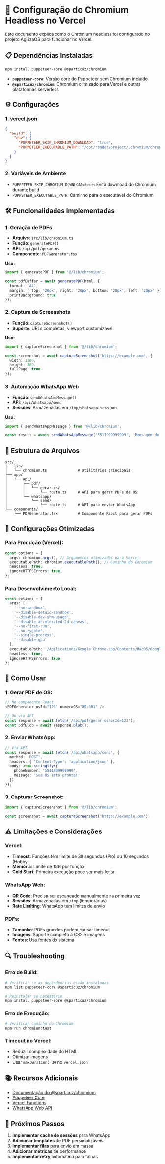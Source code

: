 # 🚀 Configuração do Chromium Headless no Vercel

Este documento explica como o Chromium headless foi configurado no projeto AgilizaOS para funcionar no Vercel.

## 📋 Dependências Instaladas

```bash
npm install puppeteer-core @sparticuz/chromium
```

- **`puppeteer-core`**: Versão core do Puppeteer sem Chromium incluído
- **`@sparticuz/chromium`**: Chromium otimizado para Vercel e outras plataformas serverless

## ⚙️ Configurações

### 1. **vercel.json**
```json
{
  "build": {
    "env": {
      "PUPPETEER_SKIP_CHROMIUM_DOWNLOAD": "true",
      "PUPPETEER_EXECUTABLE_PATH": "/opt/render/project/.chromium/chromium"
    }
  }
}
```

### 2. **Variáveis de Ambiente**
- `PUPPETEER_SKIP_CHROMIUM_DOWNLOAD=true`: Evita download do Chromium durante build
- `PUPPETEER_EXECUTABLE_PATH`: Caminho para o executável do Chromium

## 🛠️ Funcionalidades Implementadas

### 1. **Geração de PDFs**
- **Arquivo**: `src/lib/chromium.ts`
- **Função**: `generatePDF()`
- **API**: `/api/pdf/gerar-os`
- **Componente**: `PDFGenerator.tsx`

**Uso:**
```typescript
import { generatePDF } from '@/lib/chromium';

const pdfBuffer = await generatePDF(html, {
  format: 'A4',
  margin: { top: '20px', right: '20px', bottom: '20px', left: '20px' },
  printBackground: true
});
```

### 2. **Captura de Screenshots**
- **Função**: `captureScreenshot()`
- **Suporte**: URLs completas, viewport customizável

**Uso:**
```typescript
import { captureScreenshot } from '@/lib/chromium';

const screenshot = await captureScreenshot('https://example.com', {
  width: 1200,
  height: 800,
  fullPage: true
});
```

### 3. **Automação WhatsApp Web**
- **Função**: `sendWhatsAppMessage()`
- **API**: `/api/whatsapp/send`
- **Sessões**: Armazenadas em `/tmp/whatsapp-sessions`

**Uso:**
```typescript
import { sendWhatsAppMessage } from '@/lib/chromium';

const result = await sendWhatsAppMessage('5511999999999', 'Mensagem de teste');
```

## 📁 Estrutura de Arquivos

```
src/
├── lib/
│   └── chromium.ts              # Utilitários principais
├── app/
│   └── api/
│       ├── pdf/
│       │   └── gerar-os/
│       │       └── route.ts     # API para gerar PDFs de OS
│       └── whatsapp/
│           └── send/
│               └── route.ts     # API para enviar WhatsApp
└── components/
    └── PDFGenerator.tsx         # Componente React para gerar PDFs
```

## 🔧 Configurações Otimizadas

### **Para Produção (Vercel):**
```typescript
const options = {
  args: chromium.args(), // Argumentos otimizados para Vercel
  executablePath: chromium.executablePath(), // Caminho do Chromium
  headless: true,
  ignoreHTTPSErrors: true,
};
```

### **Para Desenvolvimento Local:**
```typescript
const options = {
  args: [
    '--no-sandbox',
    '--disable-setuid-sandbox',
    '--disable-dev-shm-usage',
    '--disable-accelerated-2d-canvas',
    '--no-first-run',
    '--no-zygote',
    '--single-process',
    '--disable-gpu'
  ],
  executablePath: '/Applications/Google Chrome.app/Contents/MacOS/Google Chrome',
  headless: true,
  ignoreHTTPSErrors: true,
};
```

## 🚀 Como Usar

### **1. Gerar PDF de OS:**
```typescript
// No componente React
<PDFGenerator osId="123" numeroOS="OS-001" />

// Ou via API
const response = await fetch('/api/pdf/gerar-os?osId=123');
const pdfBlob = await response.blob();
```

### **2. Enviar WhatsApp:**
```typescript
// Via API
const response = await fetch('/api/whatsapp/send', {
  method: 'POST',
  headers: { 'Content-Type': 'application/json' },
  body: JSON.stringify({
    phoneNumber: '5511999999999',
    message: 'Sua OS está pronta!'
  })
});
```

### **3. Capturar Screenshot:**
```typescript
import { captureScreenshot } from '@/lib/chromium';

const screenshot = await captureScreenshot('https://example.com');
```

## ⚠️ Limitações e Considerações

### **Vercel:**
- **Timeout**: Funções têm limite de 30 segundos (Pro) ou 10 segundos (Hobby)
- **Memória**: Limite de 1GB por função
- **Cold Start**: Primeira execução pode ser mais lenta

### **WhatsApp Web:**
- **QR Code**: Precisa ser escaneado manualmente na primeira vez
- **Sessões**: Armazenadas em `/tmp` (temporárias)
- **Rate Limiting**: WhatsApp tem limites de envio

### **PDFs:**
- **Tamanho**: PDFs grandes podem causar timeout
- **Imagens**: Suporte completo a CSS e imagens
- **Fontes**: Usa fontes do sistema

## 🔍 Troubleshooting

### **Erro de Build:**
```bash
# Verificar se as dependências estão instaladas
npm list puppeteer-core @sparticuz/chromium

# Reinstalar se necessário
npm install puppeteer-core @sparticuz/chromium
```

### **Erro de Execução:**
```bash
# Verificar caminho do Chromium
npm run chromium:test
```

### **Timeout no Vercel:**
- Reduzir complexidade do HTML
- Otimizar imagens
- Usar `maxDuration: 30` no `vercel.json`

## 📚 Recursos Adicionais

- [Documentação do @sparticuz/chromium](https://github.com/Sparticuz/chromium)
- [Puppeteer Core](https://pptr.dev/)
- [Vercel Functions](https://vercel.com/docs/functions)
- [WhatsApp Web API](https://web.whatsapp.com/)

## 🎯 Próximos Passos

1. **Implementar cache de sessões** para WhatsApp
2. **Adicionar templates** de PDF personalizáveis
3. **Implementar filas** para envio em massa
4. **Adicionar métricas** de performance
5. **Implementar retry** automático para falhas
